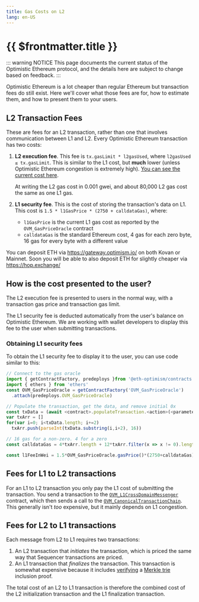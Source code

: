 ```yaml
---
title: Gas Costs on L2
lang: en-US
---
```


# {{ $frontmatter.title }}

::: warning NOTICE
This page documents the current status of the Optimistic Ethereum protocol, and the details here are subject to change based on feedback.
:::

Optimistic Ethereum is a lot cheaper than regular Ethereum but transaction fees do still exist.
Here we'll cover what those fees are for, how to estimate them, and how to present them to your users.

## L2 Transaction Fees

These are fees for an L2 transaction, rather than one that involves communication
between L1 and L2. Every Optimistic Ethereum transaction has two costs:

1. **L2 execution fee**. This fee is `tx.gasLimit * l2gasUsed`, 
   where `l2gasUsed ≤ tx.gasLimit`. This is similar to the L1 cost, but
   **much** lower (unless Optimistic Ethereum congestion is extremely high). [You 
   can see the current cost here](https://public-grafana.optimism.io/d/9hkhMxn7z/public-dashboard?orgId=1&refresh=5m).

   At writing the L2 gas cost in 0.001 gwei, and about 80,000 L2 gas cost the same 
   as one L1 gas.

2. **L1 security fee**. This is the cost of storing the transaction's data on L1.
   This cost is `1.5 * l1GasPrice * (2750 + calldataGas)`, where:

   * `l1GasPrice` is the current L1 gas cost as reported by the `OVM_GasPriceOracle`
     contract
   * `calldataGas` is the standard Ethereum cost, 4 gas for each zero byte, 16
     gas for every byte with a different value

You can deposit ETH via https://gateway.optimism.io/ on both Kovan or Mainnet. Soon you will 
be able to also deposit ETH for slightly cheaper via https://hop.exchange/

## How is the cost presented to the user?

The L2 execution fee is presented to users in the normal way, with a transaction
gas price and transaction gas limit.

The L1 security fee is deducted automatically from the user's balance on Optimistic 
Ethereum. We are working with wallet developers to display this fee to the user when
submitting transactions.

### Obtaining L1 security fees 

To obtain the L1 security fee to display it to the user, you can use code 
similar to this:

```javascript
// Connect to the gas oracle
import { getContractFactory, predeploys }from '@eth-optimism/contracts'
import { ethers } from 'ethers'
const OVM_GasPriceOracle = getContractFactory('OVM_GasPriceOracle')
  .attach(predeploys.OVM_GasPriceOracle)

// Populate the transaction, get the data, and remove initial 0x
const txData = (await <contract>.populateTransaction.<action>(<parameters>)).data.slice(2)
var txArr = []
for(var i=0; i<txData.length; i+=2)
  txArr.push(parseInt(txData.substring(i,i+2), 16))

// 16 gas for a non-zero. 4 for a zero  
const calldataGas = 4*txArr.length + 12*txArr.filter(x => x != 0).length

const l1FeeInWei = 1.5*OVM_GasPriceOracle.gasPrice()*(2750+calldataGas)
```


## Fees for L1 to L2 transactions

For an L1 to L2 transaction you only pay the L1 cost of submitting the transaction.
You send a transaction to the [`OVM_L1CrossDomainMessenger`](https://github.com/ethereum-optimism/optimism/blob/develop/packages/contracts/contracts/optimistic-ethereum/OVM/bridge/messaging/OVM_L1CrossDomainMessenger.sol)
contract, which then sends a call to the [`OVM_CanonicalTransactionChain`](https://github.com/ethereum-optimism/optimism/blob/develop/packages/contracts/contracts/optimistic-ethereum/OVM/chain/OVM_CanonicalTransactionChain.sol).
This generally isn't *too* expensive, but it mainly depends on L1 congestion.

## Fees for L2 to L1 transactions

Each message from L2 to L1 requires two transactions:

1. An L2 transaction that *initiates* the transaction, which is priced the same way that Sequencer transactions are priced.
1. An L1 transaction that *finalizes* the transaction. This transaction is somewhat expensive because it includes [verifying](https://github.com/ethereum-optimism/optimism/blob/467d6cb6a4a35f2f8c3ea4cfa4babc619bafe7d2/packages/contracts/contracts/optimistic-ethereum/libraries/trie/Lib_MerkleTrie.sol#L73-L93) a [Merkle trie](https://eth.wiki/fundamentals/patricia-tree) inclusion proof.

The total cost of an L2 to L1 transaction is therefore the combined cost of the L2 initialization transaction and the L1 finalization transaction.
